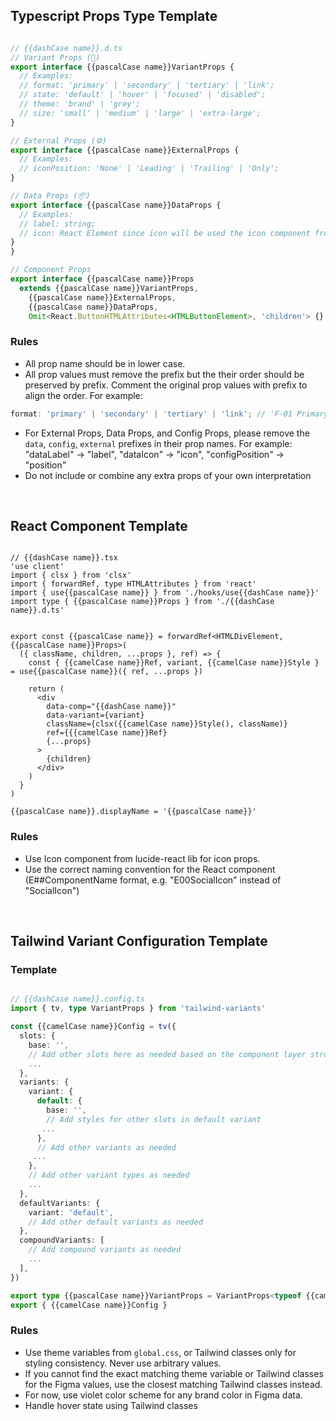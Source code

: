 ## Typescript Props Type Template
```ts

// {{dashCase name}}.d.ts
// Variant Props (🎨)
export interface {{pascalCase name}}VariantProps {
  // Examples:
  // format: 'primary' | 'secondary' | 'tertiary' | 'link';
  // state: 'default' | 'hover' | 'focused' | 'disabled';
  // theme: 'brand' | 'grey';
  // size: 'small' | 'medium' | 'large' | 'extra-large';
}

// External Props (⚙️)
export interface {{pascalCase name}}ExternalProps {
  // Examples:
  // iconPosition: 'None' | 'Leading' | 'Trailing' | 'Only';
}

// Data Props (📦)
export interface {{pascalCase name}}DataProps {
  // Examples:
  // label: string;
  // icon: React Element since icon will be used the icon component from lucide-react;
}
}

// Component Props
export interface {{pascalCase name}}Props 
  extends {{pascalCase name}}VariantProps, 
    {{pascalCase name}}ExternalProps,
    {{pascalCase name}}DataProps,
    Omit<React.ButtonHTMLAttributes<HTMLButtonElement>, 'children'> {}
```
### Rules
- All prop name should be in lower case. 
- All prop values must remove the prefix but the their order should be preserved by prefix. Comment the original prop values with prefix to align the order.
For example: 
```ts
format: 'primary' | 'secondary' | 'tertiary' | 'link'; // 'F-01 Primary' | 'F-02 Secondary' | 'F-03 Tertiary' | 'F-04 Link'
```
- For External Props, Data Props, and Config Props, please remove the `data`, `config`, `external` prefixes in their prop names. 
For example: "dataLabel" -> "label", "dataIcon" -> "icon", "configPosition" -> "position"
- Do not include or combine any extra props of your own interpretation

<br/>


## React Component Template
```tsx

// {{dashCase name}}.tsx
'use client'
import { clsx } from 'clsx'
import { forwardRef, type HTMLAttributes } from 'react'
import { use{{pascalCase name}} } from './hooks/use{{dashCase name}}'
import type { {{pascalCase name}}Props } from './{{dashCase name}}.d.ts'


export const {{pascalCase name}} = forwardRef<HTMLDivElement, {{pascalCase name}}Props>(
  ({ className, children, ...props }, ref) => {
    const { {{camelCase name}}Ref, variant, {{camelCase name}}Style } = use{{pascalCase name}}({ ref, ...props })

    return (
      <div
        data-comp="{{dashCase name}}"
        data-variant={variant}
        className={clsx({{camelCase name}}Style(), className)}
        ref={{{camelCase name}}Ref}
        {...props}
      >
        {children}
      </div>
    )
  }
)

{{pascalCase name}}.displayName = '{{pascalCase name}}'

```
### Rules
- Use Icon component from lucide-react lib for icon props. 
- Use the correct naming convention for the React component (E##ComponentName format, e.g. "E00SocialIcon" instead of "SocialIcon")


<br/>

## Tailwind Variant Configuration Template

### Template
```ts

// {{dashCase name}}.config.ts
import { tv, type VariantProps } from 'tailwind-variants'

const {{camelCase name}}Config = tv({
  slots: {
    base: '',
    // Add other slots here as needed based on the component layer structure
    ...
  },
  variants: {
    variant: {
      default: {
        base: '',
        // Add styles for other slots in default variant
       ...
      },
      // Add other variants as needed
     ...
    },
    // Add other variant types as needed
    ...
  },
  defaultVariants: {
    variant: 'default',
    // Add other default variants as needed
  },
  compoundVariants: [
    // Add compound variants as needed
    ...
  ],
})

export type {{pascalCase name}}VariantProps = VariantProps<typeof {{camelCase name}}Config>
export { {{camelCase name}}Config }
```

### Rules
- Use theme variables from `global.css`, or Tailwind classes only for styling consistency. Never use arbitrary values.
- If you cannot find the exact matching theme variable or Tailwind classes for the Figma values, use the closest matching Tailwind classes instead.
- For now, use violet color scheme for any brand color in Figma data.
- Handle hover state using Tailwind classes